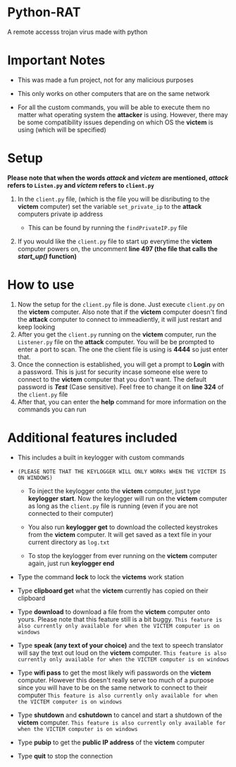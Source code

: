 # Python-RAT

A remote accesss trojan virus made with python

# Important Notes

- This was made a fun project, not for any malicious purposes

- This only works on other computers that are on the same network

- For all the custom commands, you will be able to execute them no matter what operating system the **attacker** is using. However, there may be some compatibility issues depending on which OS the **victem** is using (which will be specified)

# Setup
**Please note that when the words ***attack*** and ***victem*** are mentioned, ***attack*** refers to `Listen.py` and ***victem*** refers to `client.py`**

 1. In the `client.py` file, (which is the file you will be disributing to the **victem** computer) set the variable `set_private_ip` to the **attack** computers private ip address
    
    - This can be found by running the `findPrivateIP.py` file
    &nbsp;
    &nbsp;
 2. If you would like the `client.py` file to start up everytime the **victem** computer powers on, the uncomment **line 497 (the file that calls the ***start_up()*** function)**
 &nbsp;
 &nbsp;
# How to use
 1. Now the setup for the `client.py` file is done. Just execute `client.py` on the **victem** computer. Also note that if the **victem** computer doesn't find the **attack** computer to connect to immeadiently, it will just restart and keep looking
 &nbsp;
 &nbsp;
 2. After you get the `client.py` running on the **victem** computer, run the `Listener.py` file on the **attack** computer. You will be be prompted to enter a port to scan. The one the client file is using is **4444** so just enter that.
 3. Once the connection is established, you will get a prompt to **Login** with a password. This is just for security incase someone else were to connect to the **victem** computer that you don't want. The default password is ***Test*** (Case sensitive). Feel free to change it on **line 324** of the `client.py` file
 4. After that, you can enter the **help** command for more information on the commands you can run

# Additional features included
 - This includes a built in keylogger with custom commands
 
 - `(PLEASE NOTE THAT THE KEYLOGGER WILL ONLY WORKs WHEN THE VICTEM IS ON WINDOWS)`

   - To inject the keylogger onto the **victem** computer, just type **keylogger start**. Now the keylogger will run on the **victem** computer as long as the `client.py` file is running (even if you are not connected to their computer)
    &nbsp;
    &nbsp;

   - You also run **keylogger get** to download the collected keystrokes from the **victem** computer. It will get saved as a text file in your current directory as `log.txt`
    &nbsp;
    &nbsp;
   - To stop the keylogger from ever running on the **victem** computer again, just run **keylogger end**
- Type the command **lock** to lock the **victems** work station
- Type **clipboard get** what the **victem** currently has copied on their clipboard
- Type **download** to download a file from the **victem** computer onto yours. Please note that this feature still is a bit buggy. `This feature is also currently only available for when the VICTEM computer is on windows`
- Type **speak (any text of your choice)** and the text to speech translator will say the text out loud on the **victem** computer. `This feature is also currently only available for when the VICTEM computer is on windows`
- Type **wifi pass** to get the most likely wifi passwords on the **victem** computer. However this doesn't really serve too much of a purpose since you will have to be on the same network to connect to their computer `This feature is also currently only available for when the VICTEM computer is on windows`
- Type **shutdown** and **cshutdown** to cancel and start a shutdown of the **victem** computer. `This feature is also currently only available for when the VICTEM computer is on windows`
- Type **pubip** to get the **public IP address** of the **victem** computer
- Type **quit** to stop the connection
